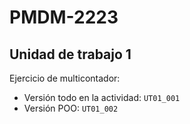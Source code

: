 # PMDM-2223

## Unidad de trabajo 1

Ejercicio de multicontador:
 - Versión todo en la actividad: ```UT01_001```
 - Versión POO: ```UT01_002```
